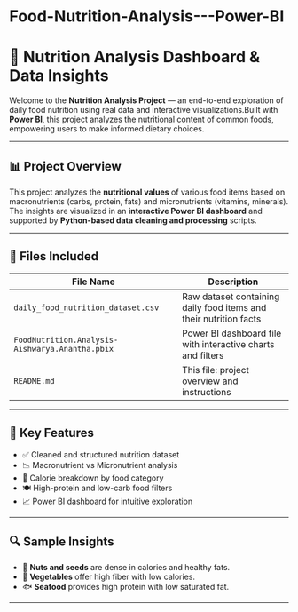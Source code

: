 # Food-Nutrition-Analysis---Power-BI
# 🥗 Nutrition Analysis Dashboard & Data Insights

Welcome to the **Nutrition Analysis Project** — an end-to-end exploration of daily food nutrition using real data and interactive visualizations.Built with **Power BI**, this project analyzes the nutritional content of common foods, empowering users to make informed dietary choices.

---

## 📊 Project Overview

This project analyzes the **nutritional values** of various food items based on macronutrients (carbs, protein, fats) and micronutrients (vitamins, minerals). The insights are visualized in an **interactive Power BI dashboard** and supported by **Python-based data cleaning and processing** scripts.

---

## 📁 Files Included

| File Name | Description |
|-----------|-------------|
| `daily_food_nutrition_dataset.csv` | Raw dataset containing daily food items and their nutrition facts |
| `FoodNutrition.Analysis-Aishwarya.Anantha.pbix` | Power BI dashboard file with interactive charts and filters |
| `README.md` | This file: project overview and instructions |

---

## 🧠 Key Features

- ✅ Cleaned and structured nutrition dataset
- 📉 Macronutrient vs Micronutrient analysis
- 🧬 Calorie breakdown by food category
- 🍽️ High-protein and low-carb food filters
- 📈 Power BI dashboard for intuitive exploration

---

## 🔍 Sample Insights

- 🥜 **Nuts and seeds** are dense in calories and healthy fats.
- 🥦 **Vegetables** offer high fiber with low calories.
- 🐟 **Seafood** provides high protein with low saturated fat.

---



